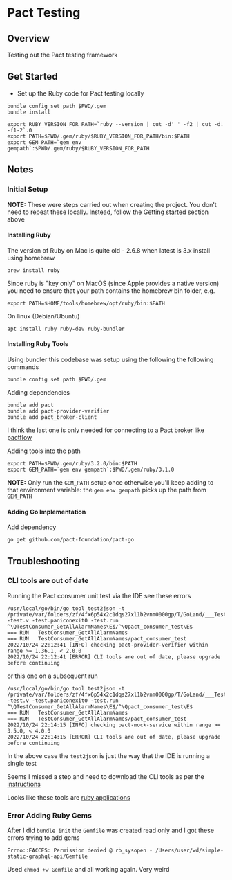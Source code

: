 # Pact Testing

## Overview

Testing out the Pact testing framework

## Get Started

* Set up the Ruby code for Pact testing locally

```
bundle config set path $PWD/.gem
bundle install

export RUBY_VERSION_FOR_PATH=`ruby --version | cut -d' ' -f2 | cut -d. -f1-2`.0
export PATH=$PWD/.gem/ruby/$RUBY_VERSION_FOR_PATH/bin:$PATH
export GEM_PATH=`gem env gempath`:$PWD/.gem/ruby/$RUBY_VERSION_FOR_PATH
```


## Notes

### Initial Setup

__NOTE:__ These were steps carried out when creating the project.  You don't need to repeat 
these locally.  Instead, follow the [Getting started](#GettingStarted) section above


#### Installing Ruby

The version of Ruby on Mac is quite old - 2.6.8 when latest is 3.x install using homebrew

``` 
brew install ruby
```

Since ruby is "key only" on MacOS (since Apple provides a native version) you need to ensure 
that your path contains the homebrew bin folder, e.g.

```
export PATH=$HOME/tools/homebrew/opt/ruby/bin:$PATH
```

On linux (Debian/Ubuntu)

``` 
apt install ruby ruby-dev ruby-bundler
```

#### Installing Ruby Tools

Using bundler this codebase was setup using the following the following commands 

``` 
bundle config set path $PWD/.gem
```

Adding dependencies

``` 
bundle add pact
bundle add pact-provider-verifier
bundle add pact_broker-client
```

I think the last one is only needed for connecting to a Pact broker like [pactflow](pactflow.io)

Adding tools into the path

``` 
export PATH=$PWD/.gem/ruby/3.2.0/bin:$PATH
export GEM_PATH=`gem env gempath`:$PWD/.gem/ruby/3.1.0
```

__NOTE:__ Only run the `GEM_PATH` setup once otherwise you'll keep adding to that environment variable: 
the `gem env gempath` picks up the path from `GEM_PATH`


#### Adding Go Implementation

Add dependency

```
go get github.com/pact-foundation/pact-go
```


## Troubleshooting 

### CLI tools are out of date

Running the Pact consumer unit test via the IDE see these errors

``` 
/usr/local/go/bin/go tool test2json -t /private/var/folders/zf/4fx6p54x2c1dqs27xl1b2vnm0000gp/T/GoLand/___TestConsumer_GetAllAlarmNames_pact_consumer_test_in_github_com_fionahiklas_simple_static_graphql_api_internal_consumer.test -test.v -test.paniconexit0 -test.run ^\QTestConsumer_GetAllAlarmNames\E$/^\Qpact_consumer_test\E$
=== RUN   TestConsumer_GetAllAlarmNames
=== RUN   TestConsumer_GetAllAlarmNames/pact_consumer_test
2022/10/24 22:12:41 [INFO] checking pact-provider-verifier within range >= 1.36.1, < 2.0.0
2022/10/24 22:12:41 [ERROR] CLI tools are out of date, please upgrade before continuing
```
 
or this one on a subsequent run

``` 
/usr/local/go/bin/go tool test2json -t /private/var/folders/zf/4fx6p54x2c1dqs27xl1b2vnm0000gp/T/GoLand/___TestConsumer_GetAllAlarmNames_pact_consumer_test_in_github_com_fionahiklas_simple_static_graphql_api_internal_consumer.test -test.v -test.paniconexit0 -test.run ^\QTestConsumer_GetAllAlarmNames\E$/^\Qpact_consumer_test\E$
=== RUN   TestConsumer_GetAllAlarmNames
=== RUN   TestConsumer_GetAllAlarmNames/pact_consumer_test
2022/10/24 22:14:15 [INFO] checking pact-mock-service within range >= 3.5.0, < 4.0.0
2022/10/24 22:14:15 [ERROR] CLI tools are out of date, please upgrade before continuing
```

In the above case the `test2json` is just the way that the IDE is running a single test 

Seems I missed a step and need to download the CLI tools as per the [instructions](https://github.com/pact-foundation/pact-go#installation)

Looks like these tools are [ruby applications](https://github.com/pact-foundation/pact-ruby-standalone/releases)

### Error Adding Ruby Gems

After I did `bundle init` the `Gemfile` was created read only and I got these errors trying to add gems

```
Errno::EACCES: Permission denied @ rb_sysopen - /Users/user/wd/simple-static-graphql-api/Gemfile
```

Used `chmod +w Gemfile` and all working again.  Very weird